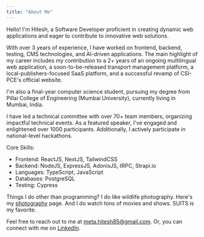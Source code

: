 ```yaml
---
title: "About Me"
---
```


Hello!
I'm Hitesh,
a Software Developer proficient in creating dynamic web applications and eager
to contribute to innovative web solutions.

With over 3 years of experience, I have worked on frontend,
backend, testing, CMS technologies, and AI-driven applications.
The main highlight of my career includes my contribution to a 2+ years of an ongoing multilingual web application,
a soon-to-be-released transport management platform, a local-publishers-focused SaaS platform,
and a successful revamp of CSI-PCE's official website.

I'm also a final-year computer science student,
pursuing my degree from Pillai College of Engineering
(Mumbai University), currently living in Mumbai, India.

I have led a technical committee with over 70+ team members,
organizing impactful technical events.
As a featured speaker, I've engaged and enlightened over 1000 participants.
Additionally, I actively participate in national-level hackathons.

Core Skills:

- Frontend: ReactJS, NextJS, TailwindCSS
- Backend: NodeJS, ExpressJS, AdonisJS, tRPC, Strapi.io
- Languages: TypeScript, JavaScript
- Databases: PostgreSQL
- Testing: Cypress

Things I do other than programming?
I do like wildlife photography.
Here's my [photography](https://www.instagram.com/h85._._/) page.
And I do watch tons of movies and shows.
SUITS is my favorite.

Feel free to reach out to me at [meta.hitesh85@gmail.com](mailto:meta.hitesh85@gmail.com).
Or, you can connect with me on [LinkedIn](https://www.linkedin.com/in/hitesh-meta/).
